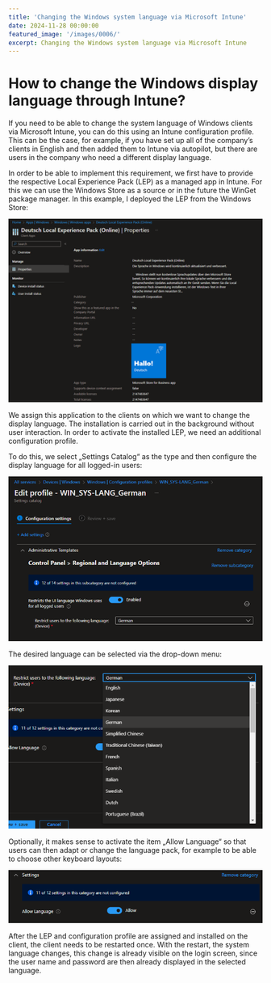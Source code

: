 ```yaml
---
title: 'Changing the Windows system language via Microsoft Intune'
date: 2024-11-28 00:00:00
featured_image: '/images/0006/'
excerpt: Changing the Windows system language via Microsoft Intune
---
```


# How to change the Windows display language through Intune?

If you need to be able to change the system language of Windows clients via Microsoft Intune, you can do this using an Intune configuration profile. This can be the case, for example, if you have set up all of the company’s clients in English and then added them to Intune via autopilot, but there are users in the company who need a different display language.

In order to be able to implement this requirement, we first have to provide the respective Local Experience Pack (LEP) as a managed app in Intune. For this we can use the Windows Store as a source or in the future the WinGet package manager. In this example, I deployed the LEP from the Windows Store:

![](/images/0006/1.png)

We assign this application to the clients on which we want to change the display language. The installation is carried out in the background without user interaction. In order to activate the installed LEP, we need an additional configuration profile.

To do this, we select „Settings Catalog“ as the type and then configure the display language for all logged-in users:

![](/images/0006/2.png)

The desired language can be selected via the drop-down menu:

![](/images/0006/3.png)

Optionally, it makes sense to activate the item „Allow Language“ so that users can then adapt or change the language pack, for example to be able to choose other keyboard layouts:

![](/images/0006/4.png)

After the LEP and configuration profile are assigned and installed on the client, the client needs to be restarted once. With the restart, the system language changes, this change is already visible on the login screen, since the user name and password are then already displayed in the selected language.
